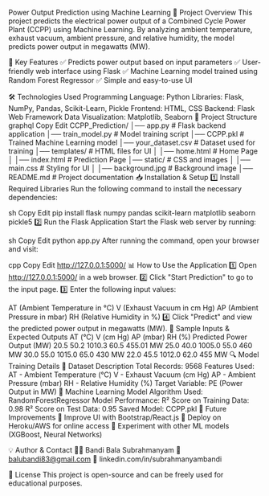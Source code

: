  Power Output Prediction using Machine Learning
📌 Project Overview
This project predicts the electrical power output of a Combined Cycle Power Plant (CCPP) using Machine Learning.
By analyzing ambient temperature, exhaust vacuum, ambient pressure, and relative humidity, the model predicts power output in megawatts (MW).

🔹 Key Features
✅ Predicts power output based on input parameters
✅ User-friendly web interface using Flask
✅ Machine Learning model trained using Random Forest Regressor
✅ Simple and easy-to-use UI

🛠️ Technologies Used
Programming Language: Python
Libraries: Flask, NumPy, Pandas, Scikit-Learn, Pickle
Frontend: HTML, CSS
Backend: Flask Web Framework
Data Visualization: Matplotlib, Seaborn
📂 Project Structure
graphql
Copy
Edit
CCPP_Prediction/
│── app.py                  # Flask backend application
│── train_model.py           # Model training script
│── CCPP.pkl                 # Trained Machine Learning model
│── your_dataset.csv         # Dataset used for training
│── templates/               # HTML files for UI
│   │── home.html            # Home Page
│   │── index.html           # Prediction Page
│── static/                  # CSS and images
│   │── main.css             # Styling for UI
│   │── background.jpg       # Background image
│── README.md                # Project documentation
📥 Installation & Setup
1️⃣ Install Required Libraries
Run the following command to install the necessary dependencies:

sh
Copy
Edit
pip install flask numpy pandas scikit-learn matplotlib seaborn pickle5
2️⃣ Run the Flask Application
Start the Flask web server by running:

sh
Copy
Edit
python app.py
After running the command, open your browser and visit:

cpp
Copy
Edit
http://127.0.0.1:5000/
📊 How to Use the Application
1️⃣ Open http://127.0.0.1:5000/ in a web browser.
2️⃣ Click "Start Prediction" to go to the input page.
3️⃣ Enter the following input values:

AT (Ambient Temperature in °C)
V (Exhaust Vacuum in cm Hg)
AP (Ambient Pressure in mbar)
RH (Relative Humidity in %)
4️⃣ Click "Predict" and view the predicted power output in megawatts (MW).
📌 Sample Inputs & Expected Outputs
AT (°C)	V (cm Hg)	AP (mbar)	RH (%)	Predicted Power Output (MW)
20.5	50.2	1010.3	60.5	455.01 MW
25.0	40.0	1005.0	55.0	460 MW
30.0	55.0	1015.0	65.0	430 MW
22.0	45.5	1012.0	62.0	455 MW
🔍 Model Training Details
📌 Dataset Description
Total Records: 9568
Features Used:
AT - Ambient Temperature (°C)
V - Exhaust Vacuum (cm Hg)
AP - Ambient Pressure (mbar)
RH - Relative Humidity (%)
Target Variable: PE (Power Output in MW)
📌 Machine Learning Model
Algorithm Used: RandomForestRegressor
Model Performance:
R² Score on Training Data: 0.98
R² Score on Test Data: 0.95
Saved Model: CCPP.pkl
📌 Future Improvements
🔹 Improve UI with Bootstrap/React.js
🔹 Deploy on Heroku/AWS for online access
🔹 Experiment with other ML models (XGBoost, Neural Networks)

💡 Author & Contact
👨‍💻 Bandi Bala Subrahmanyam
📧 balubandi83@gmail.com
🔗 linkedin.com/in/subrahmanyambandi

📜 License
This project is open-source and can be freely used for educational purposes.

